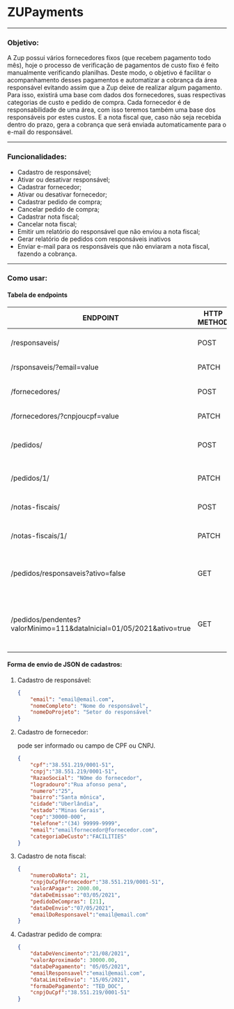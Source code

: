 # ZUPayments
- - - 
### Objetivo:

A Zup possui vários fornecedores fixos (que recebem pagamento todo mês), hoje o processo de verificação de pagamentos de custo fixo é feito manualmente verificando planilhas.
Deste modo, o objetivo é facilitar o acompanhamento desses pagamentos e automatizar a cobrança da área responsável evitando assim que a Zup deixe de realizar algum pagamento.
Para isso, existirá uma base com dados dos fornecedores, suas respectivas categorias de custo e pedido de compra.
Cada fornecedor é de responsabilidade de uma área, com isso teremos também uma base dos responsáveis por estes custos. E a nota fiscal que, caso não seja recebida dentro do prazo, gera a cobrança que será enviada automaticamente para o e-mail do responsável.

- - -

### Funcionalidades:

* Cadastro de responsável;
* Ativar ou desativar responsável;
* Cadastrar fornecedor;
* Ativar ou desativar fornecedor;
* Cadastrar pedido de compra;
* Cancelar pedido de compra;
* Cadastrar nota fiscal;
* Cancelar nota fiscal;
* Emitir um relatório do responsável que não enviou a nota fiscal;
* Gerar relatório de pedidos com responsáveis inativos
* Enviar e-mail para os responsáveis que não enviaram a nota fiscal, fazendo a cobrança.

- - -

### Como usar: 

#### Tabela de endpoints

 ENDPOINT | HTTP METHOD | CORPO | FUNÇÃO
----------| ------------| ------ | -----
/responsaveis/ | POST | JSON | Cadastrar novo responsável
/rsponsaveis/?email=value | PATCH | NO CONTENT | desativar responsável
/fornecedores/ | POST | JSON | cadastrar um novo fornecedor
/fornecedores/?cnpjoucpf=value | PATCH | NO CONTENT | desativar fornecedor
/pedidos/ | POST | JSON | Cadastrar um novo pedido de compra
/pedidos/1/ | PATCH | NO CONTENT | cancelar um pedido de compra 
/notas-fiscais/ | POST | JSON | cadastrar uma nova nota fiscal
/notas-fiscais/1/ | PATCH | NO CONTENT | cancelar uma nota fiscal
/pedidos/responsaveis?ativo=false | GET | NO CONTENT | gerar relatório de pedidos com responsáveis inativos
/pedidos/pendentes?valorMinimo=111&dataInicial=01/05/2021&ativo=true | GET | NO CONTENT | Emitir um relatório do responsável que não enviou a nota fiscal;

#### Forma de envio de JSON de cadastros:

1. Cadastro de responsável:

    ~~~json
    {
        "email": "email@email.com",
        "nomeCompleto": "Nome do responsável",
        "nomeDoProjeto": "Setor do responsável"
    }
    ~~~
2. Cadastro de fornecedor:

    pode ser informado ou campo de CPF ou CNPJ. 

    ~~~json
    {
        "cpf":"38.551.219/0001-51",
        "cnpj":"38.551.219/0001-51",
        "RazaoSocial": "NOme do fornecedor",
        "logradouro":"Rua afonso pena",
        "numero":"25",
        "bairro":"Santa mônica",
        "cidade":"Uberlândia",
        "estado":"Minas Gerais",
        "cep":"30000-000",
        "telefone":"(34) 99999-9999",
        "email":"emailfornecedor@fornecedor.com",
        "categoriaDeCusto":"FACILITIES"
    }
    ~~~

3. Cadastro de nota fiscal:

    ~~~json
    {
        "numeroDaNota": 21,
        "cnpjOuCpfFornecedor":"38.551.219/0001-51",
        "valorAPagar": 2000.00,
        "dataDeEmissao":"03/05/2021",
        "pedidoDeCompras": [21],
        "dataDeEnvio":"07/05/2021",
        "emailDoResponsavel":"email@email.com"
    }
    ~~~

4. Cadastrar pedido de compra:

    ~~~json
    {
        "dataDeVencimento":"21/08/2021",
        "valorAproximado": 30000.00,
        "dataDePagamento": "05/05/2021",
        "emailResponsavel":"email@email.com",
        "dataLimiteEnvio": "15/05/2021",
        "formaDePagamento": "TED_DOC",
        "cnpjOuCpf":"38.551.219/0001-51"
    }
    ~~~
   
